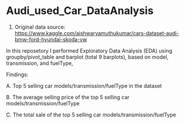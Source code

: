 # Audi_used_Car_DataAnalysis
1. Original data source: https://www.kaggle.com/aishwaryamuthukumar/cars-dataset-audi-bmw-ford-hyundai-skoda-vw

In this reposetory I performed Exploratory Data Analysis (EDA) using groupby/pivot_table and barplot (total 9 barplots), based on model, transmission, and fuelType,


Findings:

A. Top 5 selling car models/transmission/fuelType in the dataset

B. The average selling price of the top 5 selling car models/transmission/fuelType

C. The total sale of the top 5 selling car models/transmission/fuelType
